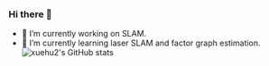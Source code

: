 ### Hi there 👋
- 🔭 I’m currently working on SLAM.
- 🌱 I’m currently learning laser SLAM and factor graph estimation.
![xuehu2's GitHub stats](https://github-readme-stats.vercel.app/api?username=xuehu2&show_icons=true&theme=tokyonight)

<!--
**xuehu2/xuehu2** is a ✨ _special_ ✨ repository because its `README.md` (this file) appears on your GitHub profile.

Here are some ideas to get you started:

- 🔭 I’m currently working on ...
- 🌱 I’m currently learning ...
- 👯 I’m looking to collaborate on ...
- 🤔 I’m looking for help with ...
- 💬 Ask me about ...
- 📫 How to reach me: ...
- 😄 Pronouns: ...
- ⚡ Fun fact: ...
-->
